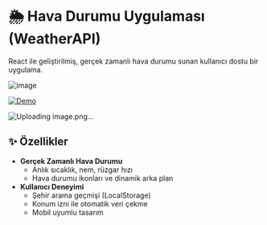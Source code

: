 # 🌦️ Hava Durumu Uygulaması (WeatherAPI)

React ile geliştirilmiş, gerçek zamanlı hava durumu sunan kullanıcı dostu bir uygulama.

![image](https://github.com/user-attachments/assets/d5e4cfd4-4e12-43c6-9b1a-f70fa5d49c04)


[![Demo](https://img.shields.io/badge/Canlı-Demo-brightgreen?style=for-the-badge)](https://weatherapp-of2hhb455-alpereneskiciis-projects.vercel.app/)

![Uploading image.png…]()

## ✨ Özellikler

- **Gerçek Zamanlı Hava Durumu**
  - Anlık sıcaklık, nem, rüzgar hızı
  - Hava durumu ikonları ve dinamik arka plan
- **Kullanıcı Deneyimi**
  - Şehir arama geçmişi (LocalStorage)
  - Konum izni ile otomatik veri çekme
  - Mobil uyumlu tasarım
